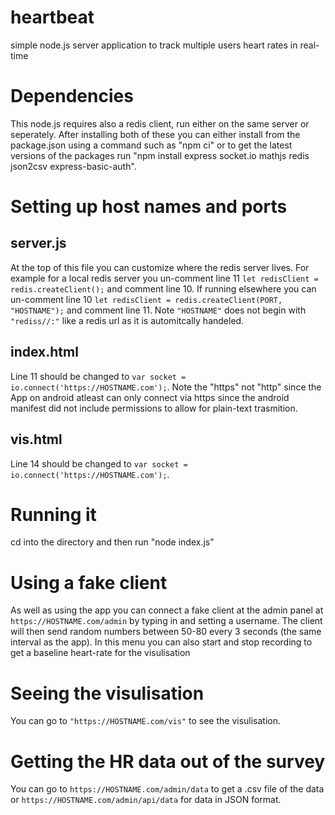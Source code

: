 # heartbeat
simple node.js server application to track multiple users heart rates in real-time

# Dependencies

This node.js requires also a redis client, run either on the same server or seperately. After installing both of these you can either install from the package.json using a command such as "npm ci" or to get the latest versions of the packages run "npm install express socket.io mathjs redis json2csv express-basic-auth". 

# Setting up host names and ports

## server.js
At the top of this file you can customize where the redis server lives. For example for a local redis server you un-comment line 11 ```let redisClient = redis.createClient();``` and comment line 10. If running elsewhere you can un-comment line 10 ``` let redisClient = redis.createClient(PORT, "HOSTNAME"); ``` and comment line 11. Note ```"HOSTNAME"``` does not begin with ```"rediss//:"``` like a redis url as it is automitcally handeled.

## index.html
Line 11 should be changed to ```var socket = io.connect('https://HOSTNAME.com');```. Note the "https" not "http" since the App on android atleast can only connect via https since the android manifest did not include permissions to allow for plain-text trasmition.

## vis.html
Line 14 should be changed to ```var socket = io.connect('https://HOSTNAME.com');```.

# Running it
cd into the directory and then run "node index.js"

# Using a fake client
As well as using the app you can connect a fake client at the admin panel at ```https://HOSTNAME.com/admin``` by typing in and setting a username. The client will then send random numbers between 50-80 every 3 seconds (the same interval as the app). In this menu you can also start and stop recording to get a baseline heart-rate for the visulisation

# Seeing the visulisation
You can go to ```"https://HOSTNAME.com/vis"``` to see the visulisation.

# Getting the HR data out of the survey
You can go to ```https://HOSTNAME.com/admin/data``` to get a .csv file of the data or ```https://HOSTNAME.com/admin/api/data``` for data in JSON format.
